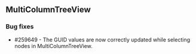 ## MultiColumnTreeView

### Bug fixes

* \#259649 - The GUID values are now correctly updated while selecting nodes in MultiColumnTreeView.


